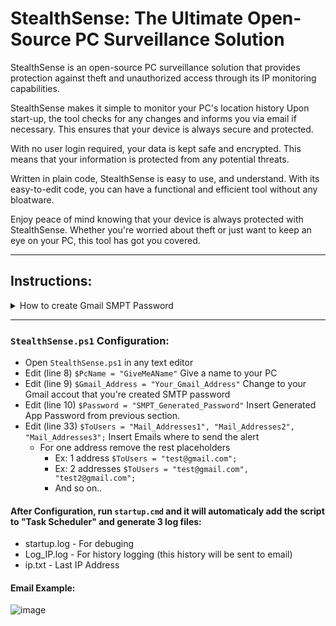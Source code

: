 # StealthSense: The Ultimate Open-Source PC Surveillance Solution

  StealthSense is an open-source PC surveillance solution that provides protection against theft and unauthorized access through its IP monitoring capabilities.

  StealthSense makes it simple to monitor your PC's location history
  Upon start-up, the tool checks for any changes and informs you via email if necessary. 
  This ensures that your device is always secure and protected.

  With no user login required, your data is kept safe and encrypted. 
  This means that your information is protected from any potential threats.

  Written in plain code, StealthSense is easy to use, and understand.
  With its easy-to-edit code, you can have a functional and efficient tool without any bloatware.

  Enjoy peace of mind knowing that your device is always protected with StealthSense. Whether you're worried about theft or just want to keep an eye on your PC, this tool has got you covered.

---
## Instructions: 
<details>
  <summary>How to create Gmail SMPT Password</summary>
  
### How to create Gmail SMPT Password:
  - **Step #1** — [Accessing Google Account](https://accounts.google.com/servicelogin)
  
    Log in to your Google account with your login credentials
    
    <img src="https://user-images.githubusercontent.com/62214984/216173317-97d60a4f-fd84-4e21-95e8-65e0ec2fdac0.png" width=40% height=40%>
    
    </br>
  - **Step #2** — Enabling 2-Step Verification
  
    - Select **Security** from the left navigation bar    
    - Select **2-Step Verification** option, and complete the further setup.
    ![image](https://user-images.githubusercontent.com/62214984/216176288-204ac007-350f-4c61-afb0-2c785a143ca9.png)
    
  - **Step #3** — Generating App Password
    - Select [App Passwords](https://security.google.com/settings/security/apppasswords) (Under 2-Step Verification)
    ![image](https://user-images.githubusercontent.com/62214984/216177271-bb0bd704-a932-42c1-954d-217558ac8130.png)
    
    - Then, select the app from the drop-down choice and choose Other (Custom name).
    ![image](https://user-images.githubusercontent.com/62214984/216178025-638c2590-c28c-445c-a6d1-83d5236b1df3.png)
    
    - Give any name of your choice to your App password and hit Generate
    ![image](https://user-images.githubusercontent.com/62214984/216177830-5bfbf888-d979-4daa-a767-bb6063020822.png)
    
    - ### Once the app password is generated, you need to save it for later
    ![image](https://user-images.githubusercontent.com/62214984/216178686-67408f24-ef25-4e1c-9f18-eda702aac57d.png)
    </br>
  </br>
</br>

</details>

---
### `StealthSense.ps1` Configuration:
  - Open `StealthSense.ps1` in any text editor
  - Edit (line 8) `$PcName = "GiveMeAName"` Give a name to your PC
  - Edit (line 9) `$Gmail_Address = "Your_Gmail_Address"` Change to your Gmail accout that you're created SMTP password  
  - Edit (line 10) `$Password = "SMPT_Generated_Password"` Insert Generated App Password from previous section. 
  - Edit (line 33) `$ToUsers = "Mail_Addresses1", "Mail_Addresses2", "Mail_Addresses3";` Insert Emails where to send the alert 
    - For one address remove the rest placeholders 
      - Ex: 1 address `$ToUsers = "test@gmail.com";`
      - Ex: 2 addresses `$ToUsers = "test@gmail.com", "test2@gmail.com";`
      - And so on.. 
      
#### After Configuration, run `startup.cmd` and it will automaticaly add the script to "Task Scheduler" and generate 3 log files:
  - startup.log - For debuging
  - Log_IP.log - For history logging (this history will be sent to email)
  - ip.txt - Last IP Address
  
#### Email Example:
  ![image](https://user-images.githubusercontent.com/62214984/216189910-48626828-b606-40ab-b9a2-010c68bf5d36.png)
